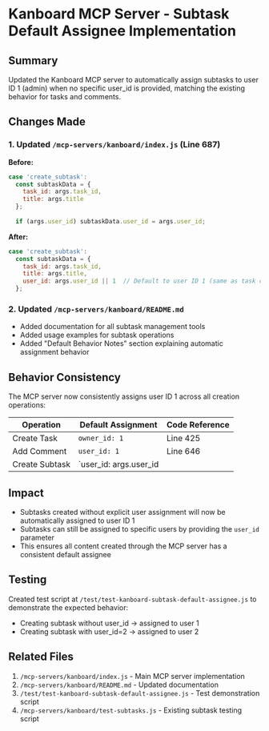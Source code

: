 # Kanboard MCP Server - Subtask Default Assignee Implementation

## Summary

Updated the Kanboard MCP server to automatically assign subtasks to user ID 1 (admin) when no specific user_id is provided, matching the existing behavior for tasks and comments.

## Changes Made

### 1. Updated `/mcp-servers/kanboard/index.js` (Line 687)

**Before:**
```javascript
case 'create_subtask':
  const subtaskData = {
    task_id: args.task_id,
    title: args.title
  };
  
  if (args.user_id) subtaskData.user_id = args.user_id;
```

**After:**
```javascript
case 'create_subtask':
  const subtaskData = {
    task_id: args.task_id,
    title: args.title,
    user_id: args.user_id || 1  // Default to user ID 1 (same as task creation)
  };
```

### 2. Updated `/mcp-servers/kanboard/README.md`

- Added documentation for all subtask management tools
- Added usage examples for subtask operations
- Added "Default Behavior Notes" section explaining automatic assignment behavior

## Behavior Consistency

The MCP server now consistently assigns user ID 1 across all creation operations:

| Operation | Default Assignment | Code Reference |
|-----------|-------------------|----------------|
| Create Task | `owner_id: 1` | Line 425 |
| Add Comment | `user_id: 1` | Line 646 |
| Create Subtask | `user_id: args.user_id || 1` | Line 687 (updated) |

## Impact

- Subtasks created without explicit user assignment will now be automatically assigned to user ID 1
- Subtasks can still be assigned to specific users by providing the `user_id` parameter
- This ensures all content created through the MCP server has a consistent default assignee

## Testing

Created test script at `/test/test-kanboard-subtask-default-assignee.js` to demonstrate the expected behavior:
- Creating subtask without user_id → assigned to user 1
- Creating subtask with user_id=2 → assigned to user 2

## Related Files

1. `/mcp-servers/kanboard/index.js` - Main MCP server implementation
2. `/mcp-servers/kanboard/README.md` - Updated documentation
3. `/test/test-kanboard-subtask-default-assignee.js` - Test demonstration script
4. `/mcp-servers/kanboard/test-subtasks.js` - Existing subtask testing script